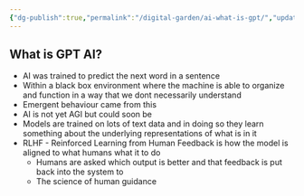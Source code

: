 ```yaml
---
{"dg-publish":true,"permalink":"/digital-garden/ai-what-is-gpt/","updated":"2023-12-06T17:08:13.531-07:00"}
---
```


## What is GPT AI?
- AI was trained to predict the next word in a sentence
- Within a black box environment where the machine is able to organize and function in a way that we dont necessarily understand 
- Emergent behaviour came from this
- AI is not yet AGI but could soon be
- Models are trained on lots of text data and in doing so they learn something about the underlying representations of what is in it
- RLHF - Reinforced Learning from Human Feedback is how the model is aligned to what humans what it to do
	- Humans are asked which output is better and that feedback is put back into the system to 
	- The science of human guidance  